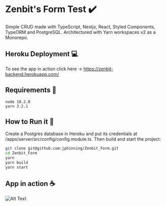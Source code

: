 # Zenbit's Form Test :heavy_check_mark:

Simple CRUD made with TypeScript, Nestjs, React, Styled Components, TypeORM and PostgreSQL.
Architectured with Yarn workspaces v2 as a Monorepo.


## Heroku Deployment :computer:

To see the app in action click here -> https://zenbit-backend.herokuapp.com/

## Requirements :rocket:

```
node 18.2.0
yarn 3.2.1
```

## How to Run it :running:

Create a Postgres database in Heroku and put its credentials at /apps/server/src/config/config.module.ts.
Then build and start the project:

```bash
git clone git@github.com:jphinning/Zenbit_Form.git
cd Zenbit_Form
yarn
yarn build
yarn start
```

## App in action :coffee:

![Alt Text](https://media.giphy.com/media/oh1eeLzFP5MH6hbB1L/giphy.gif)


